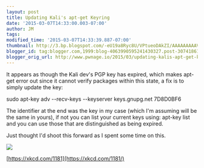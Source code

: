 ```yaml
---
layout: post
title: Updating Kali's apt-get Keyring
date: '2015-03-07T14:33:00.003-07:00'
author: JM
tags: 
modified_time: '2015-03-07T14:33:39.887-07:00'
thumbnail: http://3.bp.blogspot.com/-eU19a8Ryc8U/VPtueoDAkZI/AAAAAAAAAVg/0lQSdeFbbs8/s72-c/pgp.png
blogger_id: tag:blogger.com,1999:blog-4063990595241430327.post-3074186199907283202
blogger_orig_url: http://www.pwnage.io/2015/03/updating-kalis-apt-get-keyring.html
---
```


It appears as though the Kali dev's PGP key has expired, which makes apt-get error out since it cannot verify packages within this state, a fix is to simply update the key:

sudo apt-key adv --recv-keys --keyserver keys.gnupg.net 7D8D0BF6

The identifier at the end was the key in my case (which I'm assuming will be the same in yours), if not you can list your current keys using: apt-key list and you can use those that are distinguished as being expired.

Just thought I'd shoot this forward as I spent some time on this.

![](http://3.bp.blogspot.com/-eU19a8Ryc8U/VPtueoDAkZI/AAAAAAAAAVg/0lQSdeFbbs8/s1600/pgp.png)

[https://xkcd.com/1181](https://xkcd.com/1181/)
